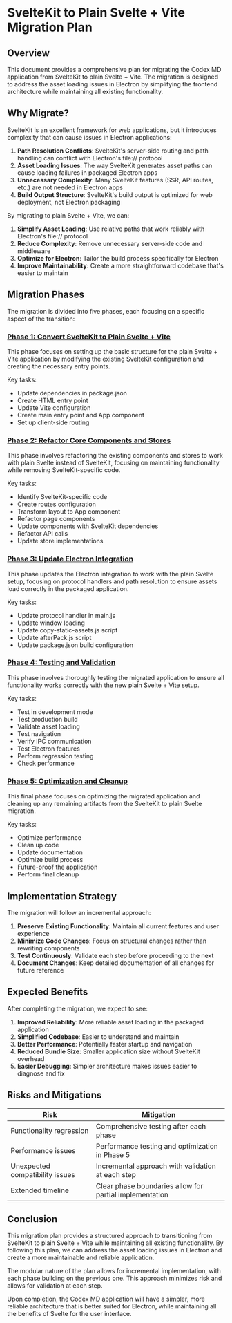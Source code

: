 # SvelteKit to Plain Svelte + Vite Migration Plan

## Overview

This document provides a comprehensive plan for migrating the Codex MD application from SvelteKit to plain Svelte + Vite. The migration is designed to address the asset loading issues in Electron by simplifying the frontend architecture while maintaining all existing functionality.

## Why Migrate?

SvelteKit is an excellent framework for web applications, but it introduces complexity that can cause issues in Electron applications:

1. **Path Resolution Conflicts**: SvelteKit's server-side routing and path handling can conflict with Electron's file:// protocol
2. **Asset Loading Issues**: The way SvelteKit generates asset paths can cause loading failures in packaged Electron apps
3. **Unnecessary Complexity**: Many SvelteKit features (SSR, API routes, etc.) are not needed in Electron apps
4. **Build Output Structure**: SvelteKit's build output is optimized for web deployment, not Electron packaging

By migrating to plain Svelte + Vite, we can:

1. **Simplify Asset Loading**: Use relative paths that work reliably with Electron's file:// protocol
2. **Reduce Complexity**: Remove unnecessary server-side code and middleware
3. **Optimize for Electron**: Tailor the build process specifically for Electron
4. **Improve Maintainability**: Create a more straightforward codebase that's easier to maintain

## Migration Phases

The migration is divided into five phases, each focusing on a specific aspect of the transition:

### [Phase 1: Convert SvelteKit to Plain Svelte + Vite](migration-phase1.md)

This phase focuses on setting up the basic structure for the plain Svelte + Vite application by modifying the existing SvelteKit configuration and creating the necessary entry points.

Key tasks:
- Update dependencies in package.json
- Create HTML entry point
- Update Vite configuration
- Create main entry point and App component
- Set up client-side routing

### [Phase 2: Refactor Core Components and Stores](migration-phase2.md)

This phase involves refactoring the existing components and stores to work with plain Svelte instead of SvelteKit, focusing on maintaining functionality while removing SvelteKit-specific code.

Key tasks:
- Identify SvelteKit-specific code
- Create routes configuration
- Transform layout to App component
- Refactor page components
- Update components with SvelteKit dependencies
- Refactor API calls
- Update store implementations

### [Phase 3: Update Electron Integration](migration-phase3.md)

This phase updates the Electron integration to work with the plain Svelte setup, focusing on protocol handlers and path resolution to ensure assets load correctly in the packaged application.

Key tasks:
- Update protocol handler in main.js
- Update window loading
- Update copy-static-assets.js script
- Update afterPack.js script
- Update package.json build configuration

### [Phase 4: Testing and Validation](migration-phase4.md)

This phase involves thoroughly testing the migrated application to ensure all functionality works correctly with the new plain Svelte + Vite setup.

Key tasks:
- Test in development mode
- Test production build
- Validate asset loading
- Test navigation
- Verify IPC communication
- Test Electron features
- Perform regression testing
- Check performance

### [Phase 5: Optimization and Cleanup](migration-phase5.md)

This final phase focuses on optimizing the migrated application and cleaning up any remaining artifacts from the SvelteKit to plain Svelte migration.

Key tasks:
- Optimize performance
- Clean up code
- Update documentation
- Optimize build process
- Future-proof the application
- Perform final cleanup

## Implementation Strategy

The migration will follow an incremental approach:

1. **Preserve Existing Functionality**: Maintain all current features and user experience
2. **Minimize Code Changes**: Focus on structural changes rather than rewriting components
3. **Test Continuously**: Validate each step before proceeding to the next
4. **Document Changes**: Keep detailed documentation of all changes for future reference

## Expected Benefits

After completing the migration, we expect to see:

1. **Improved Reliability**: More reliable asset loading in the packaged application
2. **Simplified Codebase**: Easier to understand and maintain
3. **Better Performance**: Potentially faster startup and navigation
4. **Reduced Bundle Size**: Smaller application size without SvelteKit overhead
5. **Easier Debugging**: Simpler architecture makes issues easier to diagnose and fix

## Risks and Mitigations

| Risk | Mitigation |
|------|------------|
| Functionality regression | Comprehensive testing after each phase |
| Performance issues | Performance testing and optimization in Phase 5 |
| Unexpected compatibility issues | Incremental approach with validation at each step |
| Extended timeline | Clear phase boundaries allow for partial implementation |

## Conclusion

This migration plan provides a structured approach to transitioning from SvelteKit to plain Svelte + Vite while maintaining all existing functionality. By following this plan, we can address the asset loading issues in Electron and create a more maintainable and reliable application.

The modular nature of the plan allows for incremental implementation, with each phase building on the previous one. This approach minimizes risk and allows for validation at each step.

Upon completion, the Codex MD application will have a simpler, more reliable architecture that is better suited for Electron, while maintaining all the benefits of Svelte for the user interface.
